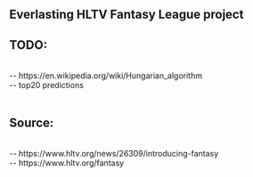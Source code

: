 Everlasting HLTV Fantasy League project
--------------------------------------------

<h2> TODO: </h2> <br />
-- https://en.wikipedia.org/wiki/Hungarian_algorithm <br />
-- top20 predictions <br />
<br />
<h2> Source: </h2> <br />
-- https://www.hltv.org/news/26309/introducing-fantasy <br />
-- https://www.hltv.org/fantasy
